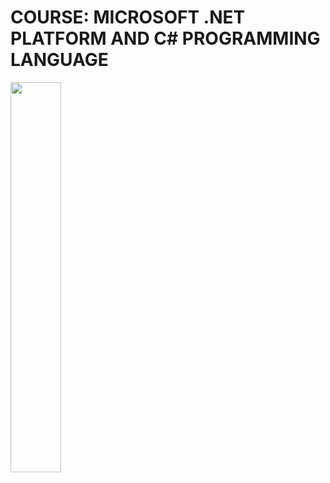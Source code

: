 # COURSE: MICROSOFT .NET PLATFORM AND C# PROGRAMMING LANGUAGE
<img src="https://media.giphy.com/media/WUlplcMpOCEmTGBtBW/giphy.gif" width="40%"/>
